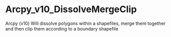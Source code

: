 Arcpy_v10_DissolveMergeClip
===========================

Arcpy (v10) Will dissolve polygons within a shapefiles, merge them together and then clip them according to a boundary shapefile 

